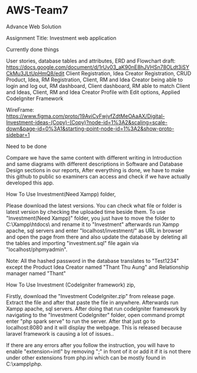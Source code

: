 # AWS-Team7
Advance Web Solution

Assignment Title: Investment web application

Currently done things

User stories, database tables and attributes, ERD and Flowchart draft: https://docs.google.com/document/d/1rUv03_aK90nE8hJVHSn78OLdt3iSYCkMu3JLtUpHmQ8/edit
Client Registration, Idea Creator Registration, CRUD Product, Idea, RM Registration, Client, RM and Idea Creator being able to login and log out, RM dashboard, Client dashboard, RM able to match Client and Ideas, Client, RM and Idea Creator Profile with Edit options, Applied CodeIgniter Framework

WireFrame: https://www.figma.com/proto/19AviCvFwjvfZdtMeOAaAX/Digital-Investment-ideas-(Copy)-(Copy)?node-id=1%3A2&scaling=scale-down&page-id=0%3A1&starting-point-node-id=1%3A2&show-proto-sidebar=1

Need to be done

Compare we have the same content with different writing in Introduction and same diagrams with different descriptions in Software and Database Design sections in our reports, After everything is done, we have to make this github to public so examiners can access and check if we have actually developed this app.

How To Use Investment(Need Xampp) folder,

Please download the latest versions. You can check what file or folder is latest version by checking the uploaded time beside them. To use "Investment(Need Xampp)" folder, you just have to move the folder to C:\Xampp\htdocs\ and rename it to "Investment" afterwards run Xampp apache, sql servers and enter "localhost/investment/" as URL in browser and open the page from there and also update the database by deleting all the tables and importing "investment.sql" file again via "localhost/phpmyadmin".

Note: All the hashed password in the database translates to "Test1234" except the Product Idea Creator named "Thant Thu Aung" and Relationship manager named "Thant"

How To Use Investment (CodeIgniter framework) zip,

Firstly, download the "Investment CodeIgniter.zip" from release page. Extract the file and after that paste the file in anywhere. Afterwards run Xampp apache, sql servers. After doing that run codeIgniter framework by navigating to the "Investment CodeIgniter" folder, open command prompt enter "php spark serve" to run the server. After that just go to localhost:8080 and it will display the webpage. This is released because laravel framework is causing a lot of issues..

If there are any errors after you follow the instruction, you will have to enable "extension=intl" by removing ";" in front of it or add it if it is not there under other extensions from php.ini which can be mostly found in C:\xampp\php\.

